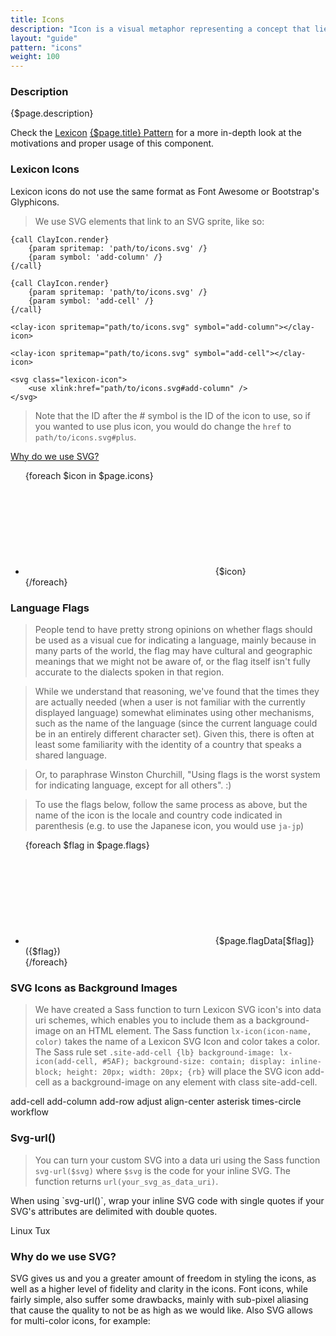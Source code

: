 ```yaml
---
title: Icons
description: "Icon is a visual metaphor representing a concept that lies behind the idea and/or action."
layout: "guide"
pattern: "icons"
weight: 100
---
```


### Description

{$page.description}

<div class="alert alert-info">Check the <a href="https://lexicondesign.io">Lexicon</a> <a href="https://lexicondesign.io/docs/patterns/{$page.pattern}.html">{$page.title} Pattern</a> for a more in-depth look at the motivations and proper usage of this component.</div>

<article id="clay-lexicon-icons">

### Lexicon Icons

<div class="alert alert-info">
	Lexicon icons do not use the same format as Font Awesome or Bootstrap's Glyphicons.
</div>

> We use SVG elements that link to an SVG sprite, like so:

```soy
{call ClayIcon.render}
	{param spritemap: 'path/to/icons.svg' /}
	{param symbol: 'add-column' /}
{/call}

{call ClayIcon.render}
	{param spritemap: 'path/to/icons.svg' /}
	{param symbol: 'add-cell' /}
{/call}
```
```text/html
<clay-icon spritemap="path/to/icons.svg" symbol="add-column"></clay-icon>

<clay-icon spritemap="path/to/icons.svg" symbol="add-cell"></clay-icon>
```
```text/html
<svg class="lexicon-icon">
	<use xlink:href="path/to/icons.svg#add-column" />
</svg>
```

> Note that the ID after the # symbol is the ID of the icon to use, so if you wanted to use plus icon, you would do change the `href` to `path/to/icons.svg#plus`.

<a href="#lexicon-icon-explanation">Why do we use SVG?</a>

<ul class="lexicon-icon-list list-unstyled">
{foreach $icon in $page.icons}
	<li>
		<svg class="lexicon-icon lexicon-icon-{$icon}">
			<use xlink:href="/vendor/lexicon/icons.svg#{$icon}" />
		</svg>
		<span>{$icon}</span>
	</li>
{/foreach}
</ul>

</article>


<article id="language-flags">

### Language Flags

> People tend to have pretty strong opinions on whether flags should be used as a visual cue for indicating a language, mainly because in many parts of the world, the flag may have cultural and geographic meanings that we might not be aware of, or the flag itself isn't fully accurate to the dialects spoken in that region.

> While we understand that reasoning, we've found that the times they are actually needed (when a user is not familiar with the currently displayed language) somewhat eliminates using other mechanisms, such as the name of the language (since the current language could be in an entirely different character set). Given this, there is often at least some familiarity with the identity of a country that speaks a shared language.

> Or, to paraphrase Winston Churchill, "Using flags is the worst system for indicating language, except for all others". :)

> To use the flags below, follow the same process as above, but the name of the icon is the locale and country code indicated in parenthesis (e.g. to use the Japanese icon, you would use `ja-jp`)

<ul class="lexicon-icon-list list-unstyled">
{foreach $flag in $page.flags}
	<li>
		<svg class="lexicon-icon lexicon-icon-{$flag}">
			<use xlink:href="/vendor/lexicon/icons.svg#{$flag}" />
		</svg>
		<span>{$page.flagData[$flag]} ({$flag})</span>
	</li>
{/foreach}
</ul>

</article>


<article id="svg-icons-as-background-images">

### SVG Icons as Background Images

> We have created a Sass function to turn Lexicon SVG icon's into data uri schemes, which enables you to include them as a background-image on an HTML element. The Sass function `lx-icon(icon-name, color)` takes the name of a Lexicon SVG Icon and color takes a color. The Sass rule set `.site-add-cell {lb} background-image: lx-icon(add-cell, #5AF); background-size: contain; display: inline-block; height: 20px; width: 20px; {rb}` will place the SVG icon add-cell as a background-image on any element with class site-add-cell.

<span class="clay-site-add-cell clay-site-svg-bg">add-cell</span>
<span class="clay-site-add-column clay-site-svg-bg">add-column</span>
<span class="clay-site-add-row clay-site-svg-bg">add-row</span>
<span class="clay-site-adjust clay-site-svg-bg">adjust</span>
<span class="clay-site-align-center clay-site-svg-bg">align-center</span>
<span class="clay-site-asterisk clay-site-svg-bg">asterisk</span>
<span class="clay-site-svg-bg clay-site-times-circle">times-circle</span>
<span class="clay-site-svg-bg clay-site-workflow">workflow</span>

</article>


<article id="svg-url">

### Svg-url()

> You can turn your custom SVG into a data uri using the Sass function `svg-url($svg)` where `$svg` is the code for your inline SVG. The function returns `url(your_svg_as_data_uri)`.

<div class="alert alert-info">
	When using `svg-url()`, wrap your inline SVG code with single quotes if your SVG's attributes are delimited with double quotes.
</div>

<span class="clay-site-linux-tux clay-site-svg-bg">Linux Tux</span>

</article>


<article id="why-do-we-use-svg">

### Why do we use SVG?

<p id="lexicon-icon-explanation">
	SVG gives us and you a greater amount of freedom in styling the icons, as well as a higher level of fidelity and clarity in the icons.
	Font icons, while fairly simple, also suffer some drawbacks, mainly with sub-pixel aliasing that cause the quality to not be as high as we would like.
	Also SVG allows for multi-color icons, for example:
</p>

<div class="lexicon-icon-examples">
	<svg class="lexicon-icon lexicon-icon-asterisk">
		<use xlink:href="/vendor/lexicon/icons.svg#asterisk" />
	</svg>
	<svg class="lexicon-icon lexicon-icon-logout">
		<use xlink:href="/vendor/lexicon/icons.svg#logout" />
	</svg>
	<svg class="lexicon-icon lexicon-icon-exclamation-full">
		<use xlink:href="/vendor/lexicon/icons.svg#exclamation-full" />
	</svg>
</div>

</article>
